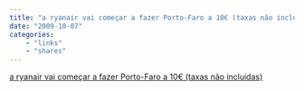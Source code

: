 ```yaml
---
title: "a ryanair vai começar a fazer Porto-Faro a 10€ (taxas não incluídas)"
date: "2009-10-07"
categories:
    - "links"
    - "shares"
---
```


[a ryanair vai começar a fazer Porto-Faro a 10€ (taxas não incluídas)](http://www.ryanair.com/site/PT/cheapflights.php?dest=FAO&base=OPO)
